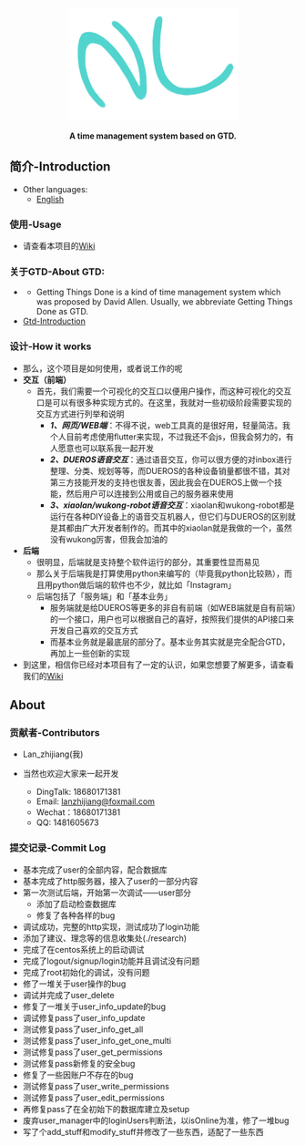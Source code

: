 <p align="center">
    <a href="https://nothingleftproject.github.io/ProjectDocs">
      <img alt="NothingLeftWiki" src="./backend/data/image/NothingLeftLogo2.jpg">
    </a>
  </p>
  
<p align="center">
    <b>A time management system based on GTD.</b>
  </p>

## 简介-Introduction
- Other languages: 
  - [English](./README_en.md)


### 使用-Usage
- 请查看本项目的[Wiki](https://nothingleftproject.github.io/ProjectDocs/)


### 关于GTD-About GTD:
- - Getting Things Done is a kind of time management system which was proposed by David Allen. Usually, we abbreviate Getting Things Done as GTD.
- [Gtd-Introduction](./GTD.md)


### 设计-How it works
- 那么，这个项目是如何使用，或者说工作的呢
- **交互（前端）**
  - 首先，我们需要一个可视化的交互口以便用户操作，而这种可视化的交互口是可以有很多种实现方式的。在这里，我就对一些初级阶段需要实现的交互方式进行列举和说明
    - ***1、网页/WEB端***：不得不说，web工具真的是很好用，轻量简洁。我个人目前考虑使用flutter来实现，不过我还不会js，但我会努力的，有人愿意也可以联系我一起开发
    - ***2、DUEROS语音交互***：通过语音交互，你可以很方便的对inbox进行整理、分类、规划等等，而DUEROS的各种设备销量都很不错，其对第三方技能开发的支持也很友善，因此我会在DUEROS上做一个技能，然后用户可以连接到公用或自己的服务器来使用
    - ***3、xiaolan/wukong-robot语音交互***：xiaolan和wukong-robot都是运行在各种DIY设备上的语音交互机器人，但它们与DUEROS的区别就是其都由广大开发者制作的。而其中的xiaolan就是我做的一个，虽然没有wukong厉害，但我会加油的
- **后端**
  - 很明显，后端就是支持整个软件运行的部分，其重要性显而易见
  - 那么关于后端我是打算使用python来编写的（毕竟我python比较熟），而且用python做后端的软件也不少，就比如「Instagram」
  - 后端包括了「服务端」和「基本业务」
    - 服务端就是给DUEROS等更多的非自有前端（如WEB端就是自有前端）的一个接口，用户也可以根据自己的喜好，按照我们提供的API接口来开发自己喜欢的交互方式
    - 而基本业务就是最底层的部分了。基本业务其实就是完全配合GTD，再加上一些创新的实现
- 到这里，相信你已经对本项目有了一定的认识，如果您想要了解更多，请查看我们的[Wiki](https://nothingleftproject.github.io/NothingLeft/)


## About

### 贡献者-Contributors
- Lan_zhijiang(我)

- 当然也欢迎大家来一起开发
  - DingTalk: 18680171381
  - Email: lanzhijiang@foxmail.com
  - Wechat：18680171381
  - QQ: 1481605673
 

### 提交记录-Commit Log
- 基本完成了user的全部内容，配合数据库
- 基本完成了http服务器，接入了user的一部分内容
- 第一次测试后端，开始第一次调试——user部分
  - 添加了启动检查数据库
  - 修复了各种各样的bug
- 调试成功，完整的http实现，测试成功了login功能
- 添加了建议、理念等的信息收集处(./research)
- 完成了在centos系统上的启动调试
- 完成了logout/signup/login功能并且调试没有问题
- 完成了root初始化的调试，没有问题
- 修了一堆关于user操作的bug
- 调试并完成了user_delete
- 修复了一堆关于user_info_update的bug
- 调试修复pass了user_info_update
- 测试修复pass了user_info_get_all
- 测试修复pass了user_info_get_one_multi
- 测试修复pass了user_get_permissions
- 测试修复pass新修复的安全bug
- 修复了一些因账户不存在的bug
- 测试修复pass了user_write_permissions
- 测试修复pass了user_edit_permissions
- 再修复pass了在全初始下的数据库建立及setup
- 废弃user_manager中的loginUsers判断法，以isOnline为准，修了一堆bug
- 写了个add_stuff和modify_stuff并修改了一些东西，适配了一些东西